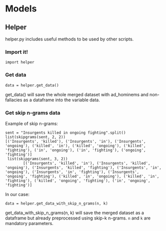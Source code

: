 # Models

## Helper

helper.py includes useful methods to be used by other scripts.

### Import it!
```
import helper
```

### Get data
```
data = helper.get_data()
``` 
get_data() will save the whole merged dataset with ad_hominems and non-fallacies as a dataframe into the variable data. 


### Get skip n-grams data

Example of skip n-grams: 
```
sent = "Insurgents killed in ongoing fighting".split()
list(skipgrams(sent, 2, 2))
[('Insurgents', 'killed'), ('Insurgents', 'in'), ('Insurgents', 'ongoing'), ('killed', 'in'), ('killed', 'ongoing'), ('killed', 'fighting'), ('in', 'ongoing'), ('in', 'fighting'), ('ongoing', 'fighting')]
 list(skipgrams(sent, 3, 2))
        [('Insurgents', 'killed', 'in'), ('Insurgents', 'killed', 'ongoing'), ('Insurgents', 'killed', 'fighting'), ('Insurgents', 'in', 'ongoing'), ('Insurgents', 'in', 'fighting'), ('Insurgents', 'ongoing', 'fighting'), ('killed', 'in', 'ongoing'), ('killed', 'in', 'fighting'), ('killed', 'ongoing', 'fighting'), ('in', 'ongoing', 'fighting')]
```

In our case:

```
data = helper.get_data_with_skip_n_grams(n, k)
``` 
get_data_with_skip_n_grams(n, k) will save the merged dataset as a dataframe but already preprocessed using skip-k n-grams. ```n``` and ```k``` are mandatory parameters.
